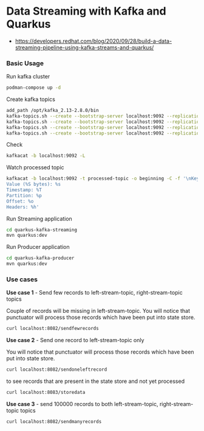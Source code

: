 # Data Streaming with Kafka and Quarkus

- https://developers.redhat.com/blog/2020/09/28/build-a-data-streaming-pipeline-using-kafka-streams-and-quarkus/

### Basic Usage

Run kafka cluster

```bash
podman-compose up -d
```

Create kafka topics

```bash
add_path /opt/kafka_2.13-2.8.0/bin
kafka-topics.sh --create --bootstrap-server localhost:9092 --replication-factor 1 --partitions 1 --topic left-stream-topic
kafka-topics.sh --create --bootstrap-server localhost:9092 --replication-factor 1 --partitions 1 --topic right-stream-topic
kafka-topics.sh --create --bootstrap-server localhost:9092 --replication-factor 1 --partitions 1 --topic stream-stream-outerjoin
kafka-topics.sh --create --bootstrap-server localhost:9092 --replication-factor 1 --partitions 1 --topic processed-topic
```

Check
```bash
kafkacat -b localhost:9092 -L
```

Watch processed topic
```bash
kafkacat -b localhost:9092 -t processed-topic -o beginning -C -f '\nKey (%K bytes): %k
Value (%S bytes): %s
Timestamp: %T
Partition: %p
Offset: %o
Headers: %h'
```

Run Streaming application
````bash
cd quarkus-kafka-streaming
mvn quarkus:dev
````

Run Producer application
````bash
cd quarkus-kafka-producer
mvn quarkus:dev
````

### Use cases

**Use case 1** - Send few records to left-stream-topic, right-stream-topic topics

Couple of records will be missing in left-stream-topic. You will notice that punctuator will process those records which have been put into state store.

```bash
curl localhost:8082/sendfewrecords
```

**Use case 2** - Send one record to left-stream-topic only

You will notice that punctuator will process those records which have been put into state store.

```bash
curl localhost:8082/sendoneleftrecord
```

to see records that are present in the state store and not yet processed

```bash
curl localhost:8083/storedata
```

**Use case 3** - send 100000 records to both left-stream-topic, right-stream-topic topics

```bash
curl localhost:8082/sendmanyrecords
```
